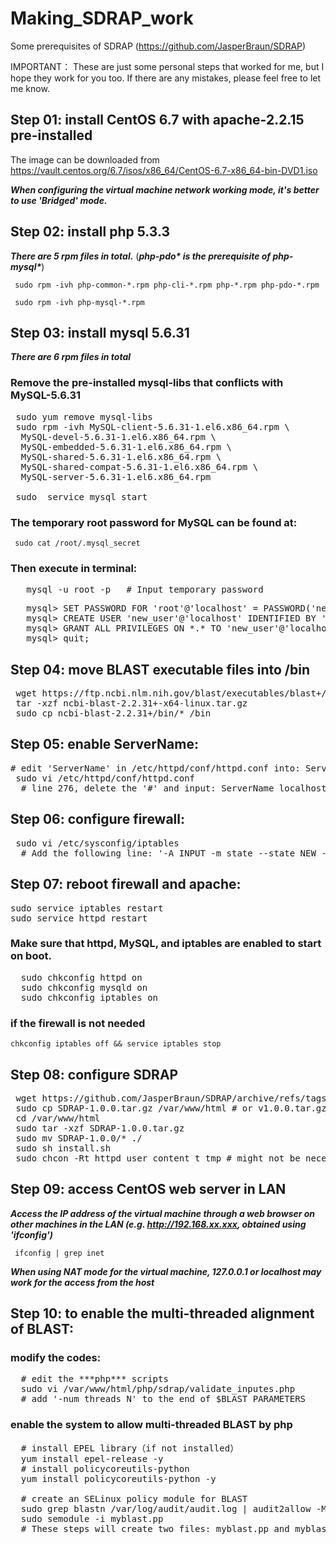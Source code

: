 # Making_SDRAP_work
Some prerequisites of SDRAP (https://github.com/JasperBraun/SDRAP)

IMPORTANT：
 These are just some personal steps that worked for me, but I hope they work for you too.
 If there are any mistakes, please feel free to let me know.

## Step 01: install CentOS 6.7 with apache-2.2.15 pre-installed
 The image can be downloaded from 
 https://vault.centos.org/6.7/isos/x86_64/CentOS-6.7-x86_64-bin-DVD1.iso
 
 ***When configuring the virtual machine network working mode, it's better to use 'Bridged' mode.***

## Step 02: install php 5.3.3
***There are 5 rpm files in total.***
(***php-pdo\* is the prerequisite of php-mysql\****)

` sudo rpm -ivh php-common-*.rpm php-cli-*.rpm php-*.rpm php-pdo-*.rpm`

` sudo rpm -ivh php-mysql-*.rpm`

## Step 03: install mysql 5.6.31

***There are 6 rpm files in total***

### Remove the pre-installed mysql-libs that conflicts with MySQL-5.6.31
<pre>
 sudo yum remove mysql-libs
 sudo rpm -ivh MySQL-client-5.6.31-1.el6.x86_64.rpm \
  MySQL-devel-5.6.31-1.el6.x86_64.rpm \
  MySQL-embedded-5.6.31-1.el6.x86_64.rpm \
  MySQL-shared-5.6.31-1.el6.x86_64.rpm \
  MySQL-shared-compat-5.6.31-1.el6.x86_64.rpm \
  MySQL-server-5.6.31-1.el6.x86_64.rpm 

 sudo  service mysql start
</pre>

### The temporary root password for MySQL can be found at: 

` sudo cat /root/.mysql_secret`

### Then execute in terminal:
<pre>
   mysql -u root -p   # Input temporary password
</pre>
<pre>
   mysql> SET PASSWORD FOR 'root'@'localhost' = PASSWORD('new_root_password');  # set a new password for root
   mysql> CREATE USER 'new_user'@'localhost' IDENTIFIED BY 'new_user_password';  # create new user
   mysql> GRANT ALL PRIVILEGES ON *.* TO 'new_user'@'localhost';  # set password
   mysql> quit;
</pre>

## Step 04: move BLAST executable files into /bin
<pre>
 wget https://ftp.ncbi.nlm.nih.gov/blast/executables/blast+/2.2.31/ncbi-blast-2.2.31+-x64-linux.tar.gz
 tar -xzf ncbi-blast-2.2.31+-x64-linux.tar.gz
 sudo cp ncbi-blast-2.2.31+/bin/* /bin 
</pre>


## Step 05: enable ServerName: 
<pre>
# edit 'ServerName' in /etc/httpd/conf/httpd.conf into: ServerName localhost:80
 sudo vi /etc/httpd/conf/httpd.conf   
  # line 276, delete the '#' and input: ServerName localhost:80
</pre>

## Step 06: configure firewall:
<pre>
 sudo vi /etc/sysconfig/iptables 
  # Add the following line: '-A INPUT -m state --state NEW -m tcp -p tcp --dport 80 -j ACCEPT'
</pre>

## Step 07: reboot firewall and apache:
<pre>
sudo service iptables restart
sudo service httpd restart
</pre>
### Make sure that httpd, MySQL, and iptables are enabled to start on boot.
<pre>
  sudo chkconfig httpd on 
  sudo chkconfig mysqld on 
  sudo chkconfig iptables on
</pre>

### if the firewall is not needed
`chkconfig iptables off && service iptables stop`

## Step 08: configure SDRAP
<pre>
 wget https://github.com/JasperBraun/SDRAP/archive/refs/tags/v1.0.0.tar.gz
 sudo cp SDRAP-1.0.0.tar.gz /var/www/html # or v1.0.0.tar.gz
 cd /var/www/html
 sudo tar -xzf SDRAP-1.0.0.tar.gz
 sudo mv SDRAP-1.0.0/* ./
 sudo sh install.sh
 sudo chcon -Rt httpd_user_content_t tmp # might not be necessary
</pre>

## Step 09: access CentOS web server in LAN
***Access the IP address of the virtual machine through a web browser on other machines in the LAN (e.g. http://192.168.xx.xxx, obtained using 'ifconfig')***

` ifconfig | grep inet`

***When using NAT mode for the virtual machine, 127.0.0.1 or localhost may work for the access from the host***


## Step 10: to enable the multi-threaded alignment of BLAST:
### modify the codes:
<pre>
  # edit the ***php*** scripts
  sudo vi /var/www/html/php/sdrap/validate_inputes.php
  # add '-num_threads N' to the end of $BLAST_PARAMETERS
</pre>
### enable the system to allow multi-threaded BLAST by php
<pre>
  # install EPEL library（if not installed）
  yum install epel-release -y
  # install policycoreutils-python
  yum install policycoreutils-python -y

  # create an SELinux policy module for BLAST
  sudo grep blastn /var/log/audit/audit.log | audit2allow -M myblast
  sudo semodule -i myblast.pp
  # These steps will create two files: myblast.pp and myblast.te at working directory, they are not needed anymore.
</pre>
